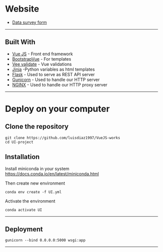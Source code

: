 # Website

* [Data survey form](http://chumpitazdiaz.com)

------------------------------------------------------------

## Built With

* [Vue JS](https://vuejs.org/) - Front end framework
* [BootstrapVue](https://bootstrap-vue.org/) - For templates
* [Vee validate](https://logaretm.github.io/vee-validate/) - Vue validations
* [Jinja](https://jinja.palletsprojects.com/en/2.11.x/) -Python variables as html templates
* [Flask](https://flask.palletsprojects.com/en/1.1.x/) - Used to serve as REST API server
* [Gunicorn](https://gunicorn.org) - Used to handle our HTTP server
* [NGINX](https://nginx.org/en/) - Used to handle our HTTP proxy server

------------------------------------------------------------

# Deploy on your computer

## Clone the repository
```
git clone https://github.com/luisdiaz1997/VueJS-works
cd UI-project
```

## Installation
Install miniconda in your system
https://docs.conda.io/en/latest/miniconda.html

Then create new environment

```
conda env create -f UI.yml
```

Activate the environment
```
conda activate UI
```
---------------------------------------
## Deployment

```
gunicorn --bind 0.0.0.0:5000 wsgi:app
```

---------------------------------------
